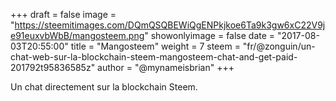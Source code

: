 +++
draft = false
image = "https://steemitimages.com/DQmQSQBEWiQgENPkjkoe6Ta9k3gw6xC22V9je91euxvbWbB/mangosteem.png"
showonlyimage = false
date = "2017-08-03T20:55:00"
title = "Mangosteem"
weight = 7
steem = "fr/@zonguin/un-chat-web-sur-la-blockchain-steem-mangosteem-chat-and-get-paid-201792t95836585z"
author = "@mynameisbrian"
+++

Un chat directement sur la blockchain Steem.

<!--more-->
